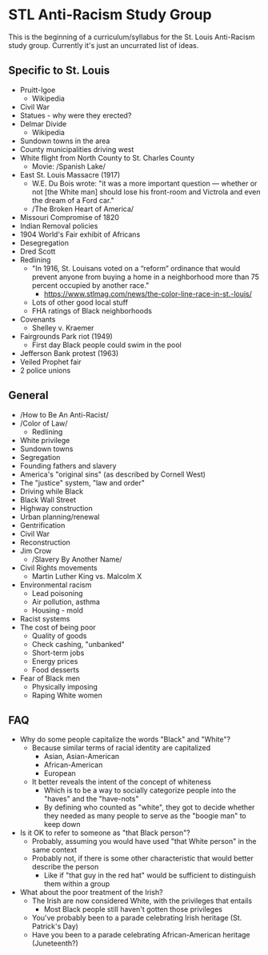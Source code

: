 # STL Anti-Racism Study Group

This is the beginning of a curriculum/syllabus for the St. Louis Anti-Racism study group.
Currently it's just an uncurrated list of ideas.

## Specific to St. Louis
* Pruitt-Igoe
    * Wikipedia
* Civil War
* Statues - why were they erected?
* Delmar Divide
    * Wikipedia
* Sundown towns in the area
* County municipalities driving west
* White flight from North County to St. Charles County
    * Movie: /Spanish Lake/
* East St. Louis Massacre (1917)
    * W.E. Du Bois wrote: "it was a more important question — whether or not [the White man] should lose his front-room and Victrola and even the dream of a Ford car."
    * /The Broken Heart of America/
* Missouri Compromise of 1820
* Indian Removal policies
* 1904 World's Fair exhibit of Africans
* Desegregation
* Dred Scott
* Redlining
    * "In 1916, St. Louisans voted on a “reform” ordinance that would prevent anyone from buying a home in a neighborhood more than 75 percent occupied by another race."
        * https://www.stlmag.com/news/the-color-line-race-in-st.-louis/
    * Lots of other good local stuff
    * FHA ratings of Black neighborhoods
* Covenants
    * Shelley v. Kraemer
* Fairgrounds Park riot (1949)
    * First day Black people could swim in the pool
* Jefferson Bank protest (1963)
* Veiled Prophet fair
* 2 police unions

## General
* /How to Be An Anti-Racist/
* /Color of Law/
    * Redlining
* White privilege
* Sundown towns
* Segregation
* Founding fathers and slavery
* America's "original sins" (as described by Cornell West)
* The "justice" system, "law and order"
* Driving while Black
* Black Wall Street
* Highway construction
* Urban planning/renewal
* Gentrification
* Civil War
* Reconstruction
* Jim Crow
    * /Slavery By Another Name/
* Civil Rights movements
    * Martin Luther King vs. Malcolm X
* Environmental racism
    * Lead poisoning
    * Air pollution, asthma
    * Housing - mold
* Racist systems
* The cost of being poor
    * Quality of goods
    * Check cashing, "unbanked"
    * Short-term jobs
    * Energy prices
    * Food desserts
* Fear of Black men
    * Physically imposing
    * Raping White women


## FAQ
* Why do some people capitalize the words "Black" and "White"?
    * Because similar terms of racial identity are capitalized
        * Asian, Asian-American
        * African-American
        * European
    * It better reveals the intent of the concept of whiteness
        * Which is to be a way to socially categorize people into the "haves" and the "have-nots"
        * By defining who counted as "white", they got to decide whether they needed as many people to serve as the "boogie man" to keep down
* Is it OK to refer to someone as "that Black person"?
    * Probably, assuming you would have used "that White person" in the same context
	* Probably not, if there is some other characteristic that would better describe the person
        * Like if "that guy in the red hat" would be sufficient to distinguish them within a group
* What about the poor treatment of the Irish?
    * The Irish are now considered White, with the privileges that entails
        * Most Black people still haven't gotten those privileges
	* You've probably been to a parade celebrating Irish heritage (St. Patrick's Day)
    * Have you been to a parade celebrating African-American heritage (Juneteenth?)

